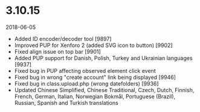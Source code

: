 # 3.10.15

2018-06-05

- Added ID encoder/decoder tool [9897]
- Improved PUP for Xenforo 2 (added SVG icon to button) [9902]
- Fixed align issue on top bar [9901]
- Added PUP support for Danish, Polish, Turkey and Ukrainian languages [9937]
- Fixed bug in PUP affecting observed element click event
- Fixed bug in wrong "create account" link being displayed [9946]
- Fixed bug in class.upload.php (wrong datefolders) [9936]
- Updated Chinese Simplified, Chinese Traditional, Czech, Dutch, Finnish, French, German, Italian, Norwegian Bokmål, Portuguese (Brazil), Russian, Spanish and Turkish translations
